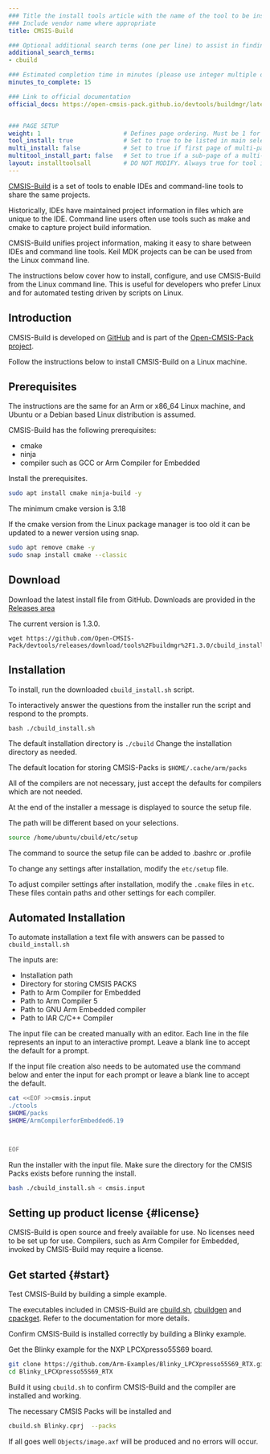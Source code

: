 ```yaml
---
### Title the install tools article with the name of the tool to be installed
### Include vendor name where appropriate
title: CMSIS-Build

### Optional additional search terms (one per line) to assist in finding the article
additional_search_terms:
- cbuild

### Estimated completion time in minutes (please use integer multiple of 5)
minutes_to_complete: 15

### Link to official documentation
official_docs: https://open-cmsis-pack.github.io/devtools/buildmgr/latest/index.html


### PAGE SETUP
weight: 1                       # Defines page ordering. Must be 1 for first (or only) page.
tool_install: true              # Set to true to be listed in main selection page, else false
multi_install: false            # Set to true if first page of multi-page article, else false
multitool_install_part: false   # Set to true if a sub-page of a multi-page article, else false
layout: installtoolsall         # DO NOT MODIFY. Always true for tool install articles
---
```

[CMSIS-Build](https://open-cmsis-pack.github.io/devtools/buildmgr/latest/index.html) is a set of tools to enable IDEs and command-line tools to share the same projects. 

Historically, IDEs have maintained project information in files which are unique to the IDE. Command line users often use tools such as make and cmake to capture project build information. 

CMSIS-Build unifies project information, making it easy to share between IDEs and command line tools. Keil MDK projects can be can be used from the Linux command line.

The instructions below cover how to install, configure, and use CMSIS-Build from the Linux command line. This is useful for developers who prefer Linux and for automated testing driven by scripts on Linux.

## Introduction

CMSIS-Build is developed on [GitHub](https://github.com/Open-CMSIS-Pack/devtools) and is part of the [Open-CMSIS-Pack project](https://www.open-cmsis-pack.org/).

Follow the instructions below to install CMSIS-Build on a Linux machine.

## Prerequisites

The instructions are the same for an Arm or x86_64 Linux machine, and Ubuntu or a Debian based Linux distribution is assumed.

CMSIS-Build has the following prerequisites: 
- cmake
- ninja
- compiler such as GCC or Arm Compiler for Embedded

Install the prerequisites.

```bash
sudo apt install cmake ninja-build -y
```

The minimum cmake version is 3.18

If the cmake version from the Linux package manager is too old it can be updated to a newer version using snap.

```bash
sudo apt remove cmake -y
sudo snap install cmake --classic
```

## Download 

Download the latest install file from GitHub. Downloads are provided in the [Releases area](https://github.com/Open-CMSIS-Pack/devtools/releases)

The current version is 1.3.0. 

```console
wget https://github.com/Open-CMSIS-Pack/devtools/releases/download/tools%2Fbuildmgr%2F1.3.0/cbuild_install.sh
```

## Installation

To install, run the downloaded `cbuild_install.sh` script.

To interactively answer the questions from the installer run the script and respond to the prompts.

```console
bash ./cbuild_install.sh
```

The default installation directory is `./cbuild` Change the installation directory as needed.

The default location for storing CMSIS-Packs is `$HOME/.cache/arm/packs`

All of the compilers are not necessary, just accept the defaults for compilers which are not needed. 

At the end of the installer a message is displayed to source the setup file.

The path will be different based on your selections.

```bash
source /home/ubuntu/cbuild/etc/setup
```

The command to source the setup file can be added to .bashrc or .profile 

To change any settings after installation, modify the `etc/setup` file. 

To adjust compiler settings after installation, modify the `.cmake` files in `etc`. These files contain paths and other settings for each compiler. 

## Automated Installation

To automate installation a text file with answers can be passed to `cbuild_install.sh`

The inputs are:
- Installation path
- Directory for storing CMSIS PACKS
- Path to Arm Compiler for Embedded
- Path to Arm Compiler 5
- Path to GNU Arm Embedded compiler
- Path to IAR C/C++ Compiler

The input file can be created manually with an editor. Each line in the file represents an input to an interactive prompt. Leave a blank line to accept the default for a prompt.

If the input file creation also needs to be automated use the command below and enter the input for each prompt or leave a blank line to accept the default.

```bash
cat <<EOF >>cmsis.input
./ctools
$HOME/packs
$HOME/ArmCompilerforEmbedded6.19



EOF
```

Run the installer with the input file. Make sure the directory for the CMSIS Packs exists before running the install.

```bash
bash ./cbuild_install.sh < cmsis.input
```

## Setting up product license {#license}

CMSIS-Build is open source and freely available for use. No licenses need to be set up for use. Compilers, such as Arm Compiler for Embedded, invoked by CMSIS-Build may require a license.

## Get started {#start}

Test CMSIS-Build by building a simple example.

The executables included in CMSIS-Build are [cbuild.sh](https://open-cmsis-pack.github.io/devtools/buildmgr/latest/cbuild.html), [cbuildgen](https://open-cmsis-pack.github.io/devtools/buildmgr/latest/cbuildgen.html) and [cpackget](https://open-cmsis-pack.github.io/devtools/buildmgr/latest/cpackget.html). Refer to the documentation for more details.

Confirm CMSIS-Build is installed correctly by building a Blinky example.

Get the Blinky example for the NXP LPCXpresso55S69 board.

```bash
git clone https://github.com/Arm-Examples/Blinky_LPCXpresso55S69_RTX.git
cd Blinky_LPCXpresso55S69_RTX
```

Build it using `cbuild.sh` to confirm CMSIS-Build and the compiler are installed and working.

The necessary CMSIS Packs will be installed and 

```bash
cbuild.sh Blinky.cprj  --packs
```

If all goes well `Objects/image.axf` will be produced and no errors will occur.
